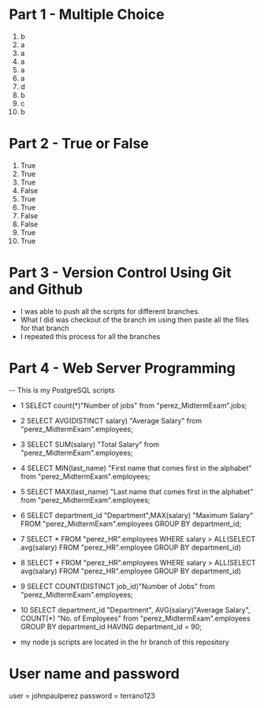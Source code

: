 # Part 1 - Multiple Choice

1. b
2. a
3. a
4. a
5. a
6. a
7. d
8. b
9. c
10. b

# Part 2 - True or False

1. True
2. True
3. True
4. False
5. True
6. True
7. False
8. False
9. True
10. True

# Part 3 - Version Control Using Git and Github
- I was able to push all the scripts for different branches.
- What I did was checkout of the branch im using then paste all the files for that branch
- I repeated this process for all the branches


# Part 4 - Web Server Programming
-- This is my  PostgreSQL scripts 

- 1 
SELECT count(*)"Number of jobs" from "perez_MidtermExam".jobs;
- 2
SELECT AVG(DISTINCT salary) "Average Salary" from "perez_MidtermExam".employees;
- 3
SELECT SUM(salary) "Total Salary" from "perez_MidtermExam".employees;
- 4
SELECT MIN(last_name) "First name that comes first in the alphabet" from "perez_MidtermExam".employees;
- 5
SELECT MAX(last_name) "Last name that comes first in the alphabet" from "perez_MidtermExam".employees;
- 6 
SELECT department_id "Department",MAX(salary) "Maximum Salary" FROM "perez_MidtermExam".employees GROUP BY department_id;
- 7
SELECT * FROM "perez_HR".employees WHERE salary > ALL(SELECT avg(salary) FROM "perez_HR".employee GROUP BY department_id)
- 8
SELECT * FROM "perez_HR".employees WHERE salary > ALL(SELECT avg(salary) FROM "perez_HR".employee GROUP BY department_id)
- 9 
SELECT COUNT(DISTINCT job_id)"Number of Jobs" from "perez_MidtermExam".employees;
- 10
SELECT  department_id "Department", AVG(salary)"Average Salary", COUNT(*) "No. of Employees" from "perez_MidtermExam".employees GROUP BY department_id HAVING department_id = 90;


- my node js scripts are located in the hr branch of this repository


# User name and password
user = johnpaulperez
password = terrano123